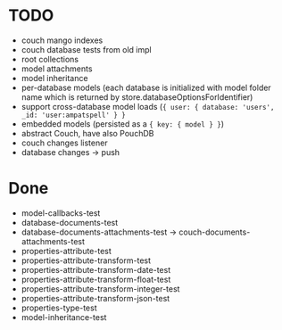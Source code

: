 # TODO

* couch mango indexes
* couch database tests from old impl
* root collections
* model attachments
* model inheritance
* per-database models (each database is initialized with model folder name which is returned by store.databaseOptionsForIdentifier)
* support cross-database model loads (`{ user: { database: 'users', _id: 'user:ampatspell' } }`
* embedded models (persisted as a `{ key: { model } }`)
* abstract Couch, have also PouchDB
* couch changes listener
* database changes -> push

# Done

* model-callbacks-test
* database-documents-test
* database-documents-attachments-test -> couch-documents-attachments-test
* properties-attribute-test
* properties-attribute-transform-test
* properties-attribute-transform-date-test
* properties-attribute-transform-float-test
* properties-attribute-transform-integer-test
* properties-attribute-transform-json-test
* properties-type-test
* model-inheritance-test
